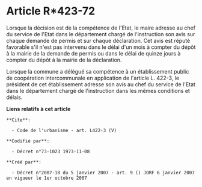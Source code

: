 # Article R*423-72

Lorsque la décision est de la compétence de l'Etat, le maire adresse au chef du service de l'Etat dans le département chargé
de l'instruction son avis sur chaque demande de permis et sur chaque déclaration. Cet avis est réputé favorable s'il n'est
pas intervenu dans le délai d'un mois à compter du dépôt à la mairie de la demande de permis ou dans le délai de quinze jours
à compter du dépôt à la mairie de la déclaration. 

Lorsque la commune a délégué sa compétence à un établissement public de coopération intercommunale en application de
l'article L. 422-3, le président de cet établissement adresse son avis au chef du service de l'Etat dans le département
chargé de l'instruction dans les mêmes conditions et délais.

**Liens relatifs à cet article**

	**Cite**:

	  - Code de l'urbanisme - art. L422-3 (V)

	**Codifié par**:

	  - Décret n°73-1023 1973-11-08

	**Créé par**:

	  - Décret n°2007-18 du 5 janvier 2007 - art. 9 () JORF 6 janvier 2007 en vigueur le 1er octobre 2007
